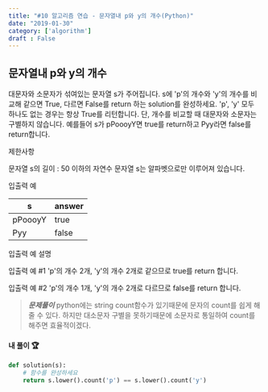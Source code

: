 ```yaml
---
title: "#10 알고리즘 연습 - 문자열내 p와 y의 개수(Python)"
date: "2019-01-30"
category: ['algorithm']
draft : False
---
```



## 문자열내 p와 y의 개수

대문자와 소문자가 섞여있는 문자열 s가 주어집니다. 
s에 'p'의 개수와 'y'의 개수를 비교해 같으면 True, 
다르면 False를 return 하는 solution를 완성하세요. 
'p', 'y' 모두 하나도 없는 경우는 항상 True를 리턴합니다. 
단, 개수를 비교할 때 대문자와 소문자는 구별하지 않습니다.
예를들어 s가 pPoooyY면 true를 return하고 Pyy라면 false를 return합니다.


제한사항

문자열 s의 길이 : 50 이하의 자연수
문자열 s는 알파벳으로만 이루어져 있습니다.


입출력 예

|s	|answer|
|-|-|
|pPoooyY|	true|
|Pyy|	false|


입출력 예 설명

입출력 예 #1
'p'의 개수 2개, 'y'의 개수 2개로 같으므로 true를 return 합니다.

입출력 예 #2
'p'의 개수 1개, 'y'의 개수 2개로 다르므로 false를 return 합니다.


>__*문제풀이*__
python에는 string count함수가 있기때문에 문자의 count를 쉽게 해줄 수 있다.
하지만 대소문자 구별을 못하기때문에 소문자로 통일하여 count를 해주면 효율적이겠다.


#### 내 풀이 🏆
```python
def solution(s):
    # 함수를 완성하세요
    return s.lower().count('p') == s.lower().count('y')
```